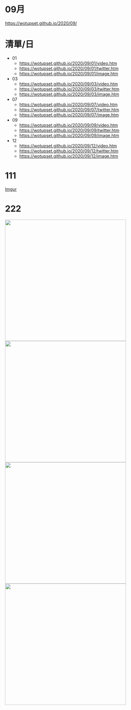 # 09月
https://wotupset.github.io/2020/09/

# 清單/日
+ 01
  + https://wotupset.github.io/2020/09/01/video.htm 
  + https://wotupset.github.io/2020/09/01/twitter.htm  
  + https://wotupset.github.io/2020/09/01/image.htm
+ 03
  + https://wotupset.github.io/2020/09/03/video.htm 
  + https://wotupset.github.io/2020/09/03/twitter.htm  
  + https://wotupset.github.io/2020/09/03/image.htm
+ 07
  + https://wotupset.github.io/2020/09/07/video.htm
  + https://wotupset.github.io/2020/09/07/twitter.htm
  + https://wotupset.github.io/2020/09/07/image.htm
+ 09
  + https://wotupset.github.io/2020/09/09/video.htm
  + https://wotupset.github.io/2020/09/09/twitter.htm
  + https://wotupset.github.io/2020/09/09/image.htm
+ 12
  + https://wotupset.github.io/2020/09/12/video.htm
  + https://wotupset.github.io/2020/09/12/twitter.htm
  + https://wotupset.github.io/2020/09/12/image.htm

# 111
[Imgur](https://i.imgur.com/odG87vM.jpg)
# 222
<img src="https://i.imgur.com/UkvHNi5.jpg" width="400" height="auto">
<img src="https://i.imgur.com/q0uLAVn.jpg" width="400" height="auto">
<img src="https://i.imgur.com/Ce4hR8A.jpg" width="400" height="auto">
<img src="https://i.imgur.com/feowhzs.jpg" width="400" height="auto">


